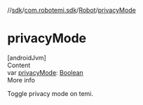 //[sdk](../../../index.md)/[com.robotemi.sdk](../index.md)/[Robot](index.md)/[privacyMode](privacy-mode.md)



# privacyMode  
[androidJvm]  
Content  
var [privacyMode](privacy-mode.md): [Boolean](https://kotlinlang.org/api/latest/jvm/stdlib/kotlin/-boolean/index.html)  
More info  


Toggle privacy mode on temi.

  



